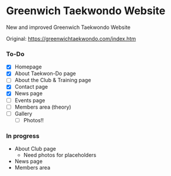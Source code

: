 # Greenwich Taekwondo Website
New and improved Greenwich Taekwondo Website

Original: https://greenwichtaekwondo.com/index.htm

### To-Do
- [x] Homepage
- [x] About Taekwon-Do page
- [ ] About the Club & Training page
- [x] Contact page
- [x] News page
- [ ] Events page
- [ ] Members area (theory)
- [ ] Gallery
  - [ ] Photos!!

### In progress
- About Club page
  - Need photos for placeholders
- News page
- Members area

